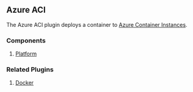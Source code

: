 ## Azure ACI

The Azure ACI plugin deploys a container to [Azure Container Instances](https://azure.microsoft.com/en-us/products/container-instances#layout-container-uid0a01).

### Components

1. [Platform](/waypoint/integrations/azure/aci/components/platform)

### Related Plugins

1. [Docker](/waypoint/integrations/docker)